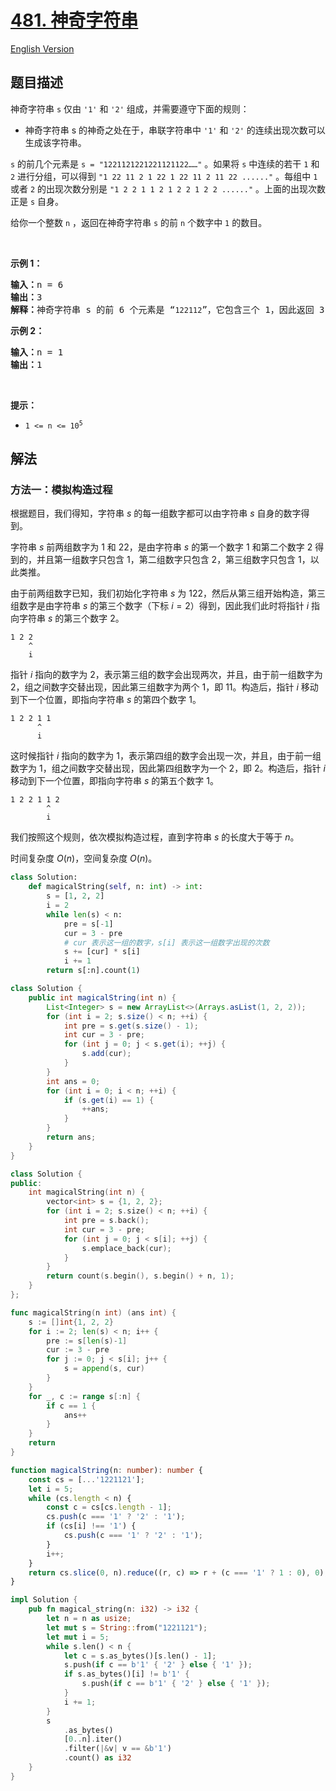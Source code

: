 # [481. 神奇字符串](https://leetcode.cn/problems/magical-string)

[English Version](/solution/0400-0499/0481.Magical%20String/README_EN.md)

<!-- tags:双指针,字符串 -->

<!-- difficulty:中等 -->

## 题目描述

<!-- 这里写题目描述 -->

<p>神奇字符串 <code>s</code> 仅由 <code>'1'</code> 和 <code>'2'</code> 组成，并需要遵守下面的规则：</p>

<ul>
	<li>神奇字符串 s 的神奇之处在于，串联字符串中 <code>'1'</code> 和 <code>'2'</code> 的连续出现次数可以生成该字符串。</li>
</ul>

<p><code>s</code> 的前几个元素是 <code>s = "1221121221221121122……"</code> 。如果将 <code>s</code> 中连续的若干 <code>1</code> 和 <code>2</code> 进行分组，可以得到 <code>"1 22 11 2 1 22 1 22 11 2 11 22 ......"</code> 。每组中 <code>1</code> 或者 <code>2</code> 的出现次数分别是 <code>"1 2 2 1 1 2 1 2 2 1 2 2 ......"</code> 。上面的出现次数正是 <code>s</code> 自身。</p>

<p>给你一个整数 <code>n</code> ，返回在神奇字符串 <code>s</code> 的前 <code>n</code> 个数字中 <code>1</code> 的数目。</p>

<p>&nbsp;</p>

<p><strong>示例 1：</strong></p>

<pre>
<strong>输入：</strong>n = 6
<strong>输出：</strong>3
<strong>解释：</strong>神奇字符串 s 的前 6 个元素是 “<code>122112</code>”，它包含三个 1，因此返回 3 。 
</pre>

<p><strong>示例 2：</strong></p>

<pre>
<strong>输入：</strong>n = 1
<strong>输出：</strong>1
</pre>

<p>&nbsp;</p>

<p><strong>提示：</strong></p>

<ul>
	<li><code>1 &lt;= n &lt;= 10<sup>5</sup></code></li>
</ul>

## 解法

### 方法一：模拟构造过程

根据题目，我们得知，字符串 $s$ 的每一组数字都可以由字符串 $s$ 自身的数字得到。

字符串 $s$ 前两组数字为 $1$ 和 $22$，是由字符串 $s$ 的第一个数字 $1$ 和第二个数字 $2$ 得到的，并且第一组数字只包含 $1$，第二组数字只包含 $2$，第三组数字只包含 $1$，以此类推。

由于前两组数字已知，我们初始化字符串 $s$ 为 $122$，然后从第三组开始构造，第三组数字是由字符串 $s$ 的第三个数字（下标 $i=2$）得到，因此我们此时将指针 $i$ 指向字符串 $s$ 的第三个数字 $2$。

```
1 2 2
    ^
    i
```

指针 $i$ 指向的数字为 $2$，表示第三组的数字会出现两次，并且，由于前一组数字为 $2$，组之间数字交替出现，因此第三组数字为两个 $1$，即 $11$。构造后，指针 $i$ 移动到下一个位置，即指向字符串 $s$ 的第四个数字 $1$。

```
1 2 2 1 1
      ^
      i
```

这时候指针 $i$ 指向的数字为 $1$，表示第四组的数字会出现一次，并且，由于前一组数字为 $1$，组之间数字交替出现，因此第四组数字为一个 $2$，即 $2$。构造后，指针 $i$ 移动到下一个位置，即指向字符串 $s$ 的第五个数字 $1$。

```
1 2 2 1 1 2
        ^
        i
```

我们按照这个规则，依次模拟构造过程，直到字符串 $s$ 的长度大于等于 $n$。

时间复杂度 $O(n)$，空间复杂度 $O(n)$。

<!-- tabs:start -->

```python
class Solution:
    def magicalString(self, n: int) -> int:
        s = [1, 2, 2]
        i = 2
        while len(s) < n:
            pre = s[-1]
            cur = 3 - pre
            # cur 表示这一组的数字，s[i] 表示这一组数字出现的次数
            s += [cur] * s[i]
            i += 1
        return s[:n].count(1)
```

```java
class Solution {
    public int magicalString(int n) {
        List<Integer> s = new ArrayList<>(Arrays.asList(1, 2, 2));
        for (int i = 2; s.size() < n; ++i) {
            int pre = s.get(s.size() - 1);
            int cur = 3 - pre;
            for (int j = 0; j < s.get(i); ++j) {
                s.add(cur);
            }
        }
        int ans = 0;
        for (int i = 0; i < n; ++i) {
            if (s.get(i) == 1) {
                ++ans;
            }
        }
        return ans;
    }
}
```

```cpp
class Solution {
public:
    int magicalString(int n) {
        vector<int> s = {1, 2, 2};
        for (int i = 2; s.size() < n; ++i) {
            int pre = s.back();
            int cur = 3 - pre;
            for (int j = 0; j < s[i]; ++j) {
                s.emplace_back(cur);
            }
        }
        return count(s.begin(), s.begin() + n, 1);
    }
};
```

```go
func magicalString(n int) (ans int) {
	s := []int{1, 2, 2}
	for i := 2; len(s) < n; i++ {
		pre := s[len(s)-1]
		cur := 3 - pre
		for j := 0; j < s[i]; j++ {
			s = append(s, cur)
		}
	}
	for _, c := range s[:n] {
		if c == 1 {
			ans++
		}
	}
	return
}
```

```ts
function magicalString(n: number): number {
    const cs = [...'1221121'];
    let i = 5;
    while (cs.length < n) {
        const c = cs[cs.length - 1];
        cs.push(c === '1' ? '2' : '1');
        if (cs[i] !== '1') {
            cs.push(c === '1' ? '2' : '1');
        }
        i++;
    }
    return cs.slice(0, n).reduce((r, c) => r + (c === '1' ? 1 : 0), 0);
}
```

```rust
impl Solution {
    pub fn magical_string(n: i32) -> i32 {
        let n = n as usize;
        let mut s = String::from("1221121");
        let mut i = 5;
        while s.len() < n {
            let c = s.as_bytes()[s.len() - 1];
            s.push(if c == b'1' { '2' } else { '1' });
            if s.as_bytes()[i] != b'1' {
                s.push(if c == b'1' { '2' } else { '1' });
            }
            i += 1;
        }
        s
            .as_bytes()
            [0..n].iter()
            .filter(|&v| v == &b'1')
            .count() as i32
    }
}
```

<!-- tabs:end -->

<!-- end -->
